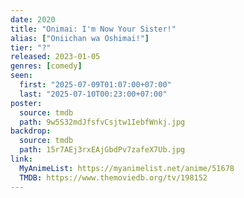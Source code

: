 ```yaml
---
date: 2020
title: "Onimai: I'm Now Your Sister!"
alias: ["Oniichan wa Oshimai!"]
tier: "?"
released: 2023-01-05
genres: [comedy]
seen:
  first: "2025-07-09T01:07:00+07:00"
  last: "2025-07-10T00:23:00+07:00"
poster:
  source: tmdb
  path: 9w5S32mdJfsfvCsjtw1IebfWnkj.jpg
backdrop:
  source: tmdb
  path: 15r7AEj3rxEAjGbdPv7zafeX7Ub.jpg
link:
  MyAnimeList: https://myanimelist.net/anime/51678
  TMDB: https://www.themoviedb.org/tv/198152
---
```

